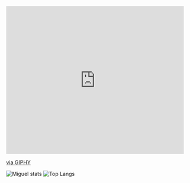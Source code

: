 <iframe src="https://giphy.com/embed/w9MGGwt32PGK9M4Dn5" width="480" height="401" style="" frameBorder="0" class="giphy-embed" allowFullScreen></iframe>
<p><a href="https://giphy.com/gifs/theoffice-w9MGGwt32PGK9M4Dn5">via GIPHY</a></p>





 
 

![Miguel stats](https://github-readme-stats.vercel.app/api?username=MigVarona&show_icons=true&bg_color=00000000)
![Top Langs](https://github-readme-stats.vercel.app/api/top-langs/?username=anuraghazra&langs_count=5)




